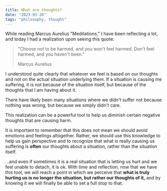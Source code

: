 ```yaml
---
title: What are thoughts?
date: "2023-03-28"
tags: "philosophy, thought"
---
```


While reading Marcus Aurelius "Meditations," I have been reflecting a lot, and today I had a realization upon seeing this quote:

> "Choose not to be harmed, and you won't feel harmed. Don't feel harmed, and you haven't been."
>
> Marcus Aurelius

I understood quite clearly that whatever we feel is based on our thoughts and not on the actual situation underlying them.
If a situation is causing me suffering, it is not because of the situation itself, but because of the thoughts that I am having about it.

There have likely been many situations where we didn't suffer not because nothing was wrong, but because we simply didn't care.

This realization can be a powerful tool to help us diminish certain negative thoughts that are causing harm.

It is important to remember that this does not mean we should avoid emotions and feelings altogether. Rather, we should use this knowledge to help us gain perspective and to recognize that what is really causing us suffering is **often** our thoughts about a situation, rather than the situation itself.

...and even if sometimes it is a real situation that is letting us hurt and we feel unable to detach, it is ok. With time and reflection, now that we have this tool, we will reach a point in which we perceive that **what is truly hurting us is no longer the situation, but rather our thoughts of it,** and by knowing it we will finally be able to set a full stop to that.

